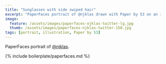 ```yaml
---
title: "Sunglasses with side swiped hair"
excerpt: "PaperFaces portrait of @njklas drawn with Paper by 53 on an iPad."
image: 
  feature: /assets/images/paperfaces-njklas-twitter-lg.jpg
  thumb: /assets/images/paperfaces-njklas-twitter-150.jpg
tags: [portrait, illustration, Paper by 53]
---
```


PaperFaces portrait of [@njklas](http://twitter.com/njklas).

{% include boilerplate/paperfaces.md %}